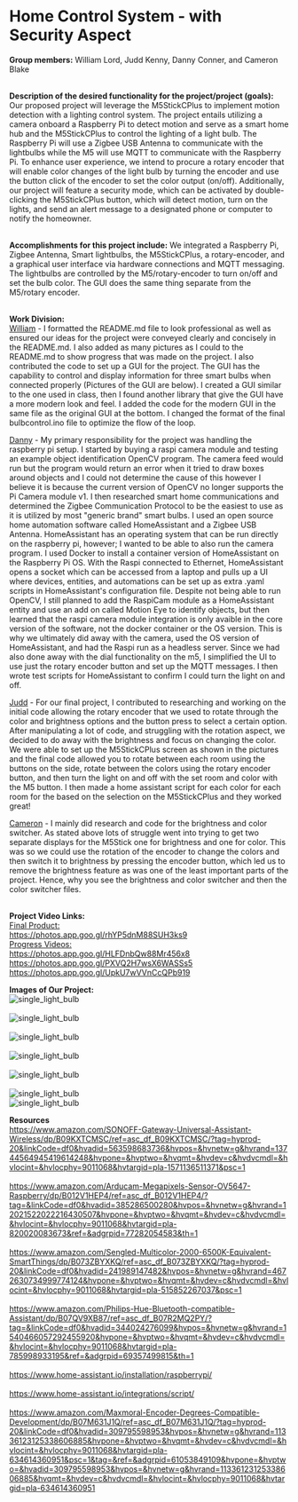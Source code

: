 # Home Control System - with Security Aspect

**Group members:** William Lord, Judd Kenny, Danny Conner, and Cameron Blake
<br>
<br>



**Description of the desired functionality for the project/project (goals):**
Our proposed project will leverage the M5StickCPlus to implement motion detection with a lighting control system. The project entails utilizing a camera 
onboard a Raspberry Pi to detect motion and serve as a smart home hub and the M5StickCPlus to control the lighting of a light bulb. The Raspberry Pi will use a Zigbee USB Antenna to communicate with the lightbulbs while the M5 will use MQTT to communicate with the Raspberry Pi. To enhance user experience, we intend to procure a rotary encoder that will enable color changes of the light bulb by turning the encoder and use the button click of the encoder to set the color output (on/off). Additionally, our project will feature a security mode, which can be activated by double-clicking the M5StickCPlus button, which will detect motion, turn on the lights, and send an alert message to a designated phone or computer to notify the homeowner.
<br>
<br>




**Accomplishments for this project include:**
We integrated a Raspberry Pi, Zigbee Antenna, Smart lightbulbs, the M5StickCPlus, a rotary-encoder, and a graphical user interface via hardware connections and MQTT messaging. The lightbulbs are controlled by the M5/rotary-encoder to turn on/off and set the bulb color. The GUI does the same thing separate from the M5/rotary encoder. 
<br>
<br>



**Work Division:**<br>
<ins>William</ins> - I formatted the README.md file to look professional as well as ensured our ideas for the project were conveyed clearly and concisely in the README.md. I also added as many pictures as I could to the README.md to show progress that was made on the project. I also contributed the code to set up a GUI for the project. The GUI has the capability to control and display information for three smart bulbs when connected properly (Pictures of the GUI are below). I created a GUI similar to the one used in class, then I found another library that give the GUI have a more modern look and feel. I added the code for the modern GUI in the same file as the original GUI at the bottom. I changed the format of the final bulbcontrol.ino file to optimize the flow of the loop.
<br>


<ins>Danny</ins> - My primary responsibility for the project was handling the raspberry pi setup. I started by buying a raspi camera module and testing an example object identification OpenCV program. The camera feed would run but the program would return an error when it tried to draw boxes around objects and I could not determine the cause of this however I believe it is because the current version of OpenCV no longer supports the Pi Camera module v1. I then researched smart home communications and determined the Zigbee Communication Protocol to be the easiest to use as it is utilized by most "generic brand" smart bulbs. I used an open source home automation software called HomeAssistant and a Zigbee USB Antenna. HomeAssistant has an operating system that can be run directly on the raspberry pi, however; I wanted to be able to also run the camera program. I used Docker to install a container version of HomeAssistant on the Raspberry Pi OS. With the Raspi connected to Ethernet, HomeAssistant opens a socket which can be accessed from a laptop and pulls up a UI where devices, entities, and automations can be set up as extra .yaml scripts in HomeAssistant's configuration file. Despite not being able to run OpenCV, I still planned to add the RaspiCam module as a HomeAssistant entity and use an add on called Motion Eye to identify objects, but then learned that the raspi camera module integration is only avaible in the core version of the software, not the docker container or the OS version. This is why we ultimately did away with the camera, used the OS version of HomeAssistant, and had the Raspi run as a headless server. Since we had also done away with the dial functionality on the m5, I simplified the UI to use just the rotary encoder button and set up the MQTT messages. I then wrote test scripts for HomeAssistant to confirm I could turn the light on and off. 
<br>


<ins>Judd</ins> - For our final project, I contributed to researching and working on the initial code allowing the rotary encoder that we used to rotate through the color and brightness options and the button press to select a certain option. After manipulating a lot of code, and struggling with the rotation aspect, we decided to do away with the brightness and focus on changing the color. We were able to set up the M5StickCPlus screen as shown in the pictures and the final code allowed you to rotate between each room using the buttons on the side, rotate between the colors using the rotary encoder button, and then turn the light on and off with the set room and color with the M5 button. I then made a home assistant script for each color for each room for the based on the selection on the M5StickCPlus and they worked great!
<br>


<ins>Cameron</ins> - I mainly did research and code for the brightness and color switcher. As stated above lots of struggle went into trying to get two separate displays for the M5Stick one for brightness and one for color. This was so we could use the rotation of the encoder to change the colors and then switch it to brightness by pressing the encoder button, which led us to remove the brightness feature as was one of the least important parts of the project. Hence, why you see the brightness and color switcher and then the color switcher files. 
<br>
<br>






**Project Video Links:**
<br>
<ins>Final Product:</ins>
<br>
https://photos.app.goo.gl/rhYP5dnM88SUH3ks9
<br>
<ins>Progress Videos:</ins>
<br>
https://photos.app.goo.gl/HLFDnbQw88Mr456x8
<br>
https://photos.app.goo.gl/PXVQ2H7wsX6WASSs5
<br>
https://photos.app.goo.gl/UpkU7wVVnCcQPb919








**Images of Our Project:**
<br>
![single_light_bulb](https://github.com/elee2045sp23/semester-project-jud-william-danny/blob/main/single_light_bulb.jpg)
<br>
<br>
![single_light_bulb](https://github.com/elee2045sp23/semester-project-jud-william-danny/blob/main/m5_code_working.jpg)
<br>
<br>
![single_light_bulb](https://github.com/elee2045sp23/semester-project-jud-william-danny/blob/main/PXL_20230426_152059353.jpg)
<br>
<br>
![single_light_bulb](https://github.com/elee2045sp23/semester-project-jud-william-danny/blob/main/Original_GUI.png)
<br>
<br>
![single_light_bulb](https://github.com/elee2045sp23/semester-project-jud-william-danny/blob/main/Modern_GUI.png)
<br>
<br>
![single_light_bulb](https://github.com/elee2045sp23/semester-project-jud-william-danny/blob/main/blue_light.jpg)
<br>
![single_light_bulb](https://github.com/elee2045sp23/semester-project-jud-william-danny/blob/main/raspberry_pi_setup.jpg)

**Resources**
<br>
https://www.amazon.com/SONOFF-Gateway-Universal-Assistant-Wireless/dp/B09KXTCMSC/ref=asc_df_B09KXTCMSC/?tag=hyprod-20&linkCode=df0&hvadid=563598683736&hvpos=&hvnetw=g&hvrand=13744564945419614248&hvpone=&hvptwo=&hvqmt=&hvdev=c&hvdvcmdl=&hvlocint=&hvlocphy=9011068&hvtargid=pla-1571136511371&psc=1
<br>
<br>
https://www.amazon.com/Arducam-Megapixels-Sensor-OV5647-Raspberry/dp/B012V1HEP4/ref=asc_df_B012V1HEP4/?tag=&linkCode=df0&hvadid=385286500280&hvpos=&hvnetw=g&hvrand=12021522022216430507&hvpone=&hvptwo=&hvqmt=&hvdev=c&hvdvcmdl=&hvlocint=&hvlocphy=9011068&hvtargid=pla-820020083673&ref=&adgrpid=77282054583&th=1
<br>
<br>
https://www.amazon.com/Sengled-Multicolor-2000-6500K-Equivalent-SmartThings/dp/B073ZBYXKQ/ref=asc_df_B073ZBYXKQ/?tag=hyprod-20&linkCode=df0&hvadid=241989147482&hvpos=&hvnetw=g&hvrand=4672630734999774124&hvpone=&hvptwo=&hvqmt=&hvdev=c&hvdvcmdl=&hvlocint=&hvlocphy=9011068&hvtargid=pla-515852267037&psc=1
<br>
<br>
https://www.amazon.com/Philips-Hue-Bluetooth-compatible-Assistant/dp/B07QV9XB87/ref=asc_df_B07R2MQ2PY/?tag=&linkCode=df0&hvadid=344024276099&hvpos=&hvnetw=g&hvrand=1540466057292455920&hvpone=&hvptwo=&hvqmt=&hvdev=c&hvdvcmdl=&hvlocint=&hvlocphy=9011068&hvtargid=pla-785998933195&ref=&adgrpid=69357499815&th=1
<br>
<br>
https://www.home-assistant.io/installation/raspberrypi/
<br>
<br>
https://www.home-assistant.io/integrations/script/
<br>
<br>
https://www.amazon.com/Maxmoral-Encoder-Degrees-Compatible-Development/dp/B07M631J1Q/ref=asc_df_B07M631J1Q/?tag=hyprod-20&linkCode=df0&hvadid=309795598953&hvpos=&hvnetw=g&hvrand=11336123125338606885&hvpone=&hvptwo=&hvqmt=&hvdev=c&hvdvcmdl=&hvlocint=&hvlocphy=9011068&hvtargid=pla-634614360951&psc=1&tag=&ref=&adgrpid=61053849109&hvpone=&hvptwo=&hvadid=309795598953&hvpos=&hvnetw=g&hvrand=11336123125338606885&hvqmt=&hvdev=c&hvdvcmdl=&hvlocint=&hvlocphy=9011068&hvtargid=pla-634614360951
<br>

